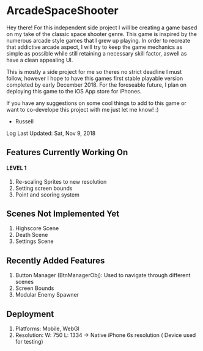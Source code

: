 # ArcadeSpaceShooter

Hey there! For this independent side project I will be creating a game based on my take of the classic space shooter genre. 
This game is inspired by the numerous arcade style games that I grew up playing. In order to recreate that addictive arcade 
aspect, I will try to keep the game mechanics as simple as possible while still retaining a necessary skill factor, aswell as 
have a clean appealing UI. 

This is mostly a side project for me so theres no strict deadline I must follow, however I hope to have this games first 
stable playable version completed by early December 2018. For the foreseable future, I plan on deploying this game to the 
iOS App store for iPhones. 

If you have any suggestions on some cool things to add to this game or want to co-develope this project with me just let me know! :) 

- Russell 



Log Last Updated: Sat, Nov 9, 2018

## Features Currently Working On
#### LEVEL 1
1) Re-scaling Sprites to new resolution
2) Setting screen bounds
3) Point and scoring system


## Scenes Not Implemented Yet
1) Highscore Scene
2) Death Scene
3) Settings Scene 


## Recently Added Features
1) Button Manager (BtnManagerObj): Used to navigate through different scenes
2) Screen Bounds
3) Modular Enemy Spawner



## Deployment
1) Platforms: Mobile, WebGl
2) Resolution: W: 750 L: 1334 -> Native iPhone 6s resolution ( Device used for testing)


